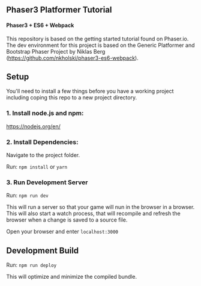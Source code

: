 ## Phaser3 Platformer Tutorial

#### Phaser3 + ES6 + Webpack

This repository is based on the getting started tutorial found on Phaser.io. The dev environment for this project is based on the Generic Platformer and Bootstrap Phaser Project by Niklas Berg (https://github.com/nkholski/phaser3-es6-webpack).

## Setup
You'll need to install a few things before you have a working project including coping this repo to a new project directory.

### 1. Install node.js and npm:
https://nodejs.org/en/

### 2. Install Dependencies:
Navigate to the project folder.

Run:
`npm install` or `yarn`

### 3. Run Development Server

Run:
`npm run dev`

This will run a server so that your game will nun in the browser in a browser. This will also start a watch process, that will recompile and refresh the browser when a change is saved to a source file.

Open your browser and enter `localhost:3000`

## Development Build

Run: `npm run deploy`

This will optimize and minimize the compiled bundle.
